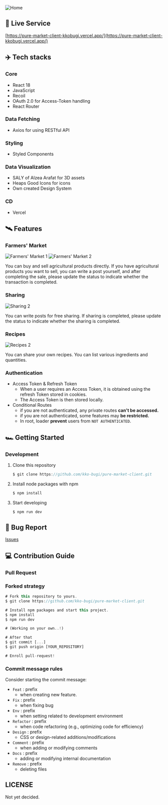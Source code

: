 
![Home](https://github.com/kko-bugi/pure-market-client/assets/56028436/cfb04d89-13bb-4f17-bde7-e2111be3a1c6)


## 🎥 Live Service

[https://pure-market-client-kkobugi.vercel.app/](https://pure-market-client-kkobugi.vercel.app/)

## **✈️ Tech stacks**

### **Core**

- React 18
- JavaScript
- Recoil
- OAuth 2.0 for Access-Token handling
- React Router

### Data Fetching

- Axios for using RESTful API

### **Styling**

- Styled Components

### **Data Visualization**

- SALY of Alzea Arafat for 3D assets
- Heaps Good Icons for icons 
- Own created Design System

### **CD**

- Vercel

## **🛰 Features**

### Farmers' Market

![Farmers' Market 1](https://github.com/kko-bugi/pure-market-client/assets/56028436/14d64f66-cff4-4e9c-a7ab-08aae2d2d96e)
![Farmers' Market 2](https://github.com/kko-bugi/pure-market-client/assets/56028436/72fec2e5-0775-4183-8c58-5892c65be4a7)

You can buy and sell agricultural products directly.
If you have agricultural products you want to sell, you can write a post yourself, 
and after completing the sale, please update the status to indicate whether the transaction is completed.

### Sharing 

![Sharing 2](https://github.com/kko-bugi/pure-market-client/assets/56028436/e31a43f6-39de-40aa-a8ee-d30cd9a524a4)

You can write posts for free sharing.
If sharing is completed, please update the status to indicate whether the sharing is completed.

### Recipes

![Recipes 2](https://github.com/kko-bugi/pure-market-client/assets/56028436/4e4d5d1b-a15c-4420-a7a0-7206edc6dd0f)


You can share your own recipes.
You can list various ingredients and quantities.

### **Authentication**

- Access Token & Refresh Token
    - When a user requires an Access Token, it is obtained using the refresh Token stored in cookies.
    - The Access Token is then stored locally.
- Conditional Routes
    - if you are not authenticated, any private routes **can't be accessed.**
    - if you are not authenticated, some features may **be restricted.**
    - In root, loader **prevent** users from `NOT AUTHENTICATED`.

## 🏎 Getting Started

### Development

1. Clone this repository

    ```jsx
    $ git clone https://github.com/kko-bugi/pure-market-client.git
    ```

2. Install node packages with npm

    ```jsx
    $ npm install
    ```

3. Start developing

    ```jsx
    $ npm run dev
    ```

## 🐛 Bug Report

[Issues](https://github.com/kko-bugi/pure-market-client/issues)

## 💻 Contribution Guide

### Pull Request

### Forked strategy

```jsx
# Fork this repository to yours.
$ git clone https://github.com/kko-bugi/pure-market-client.git

# Install npm packages and start this project.
$ npm install
$ npm run dev

# (Working on your own..!)

# After that
$ git commit [...]
$ git push origin [YOUR_REPOSITORY]

# Enroll pull-request!
```

### Commit message rules

Consider starting the commit message:
 
- `Feat` : prefix
  - when creating new feature.
- `Fix` : prefix
  - when fixing bug
- `Env` : prefix
  - when setting related to development environment
- `Refactor` : prefix
  - when code refactoring (e.g., optimizing code for efficiency)
- `Design` : prefix
  - CSS or design-related additions/modifications
- `Comment` : prefix
  - when adding or modifying comments
- `Docs` : prefix
  - adding or modifying internal documentation
- `Remove` : prefix
  - deleting files

## LICENSE

Not yet decided.
